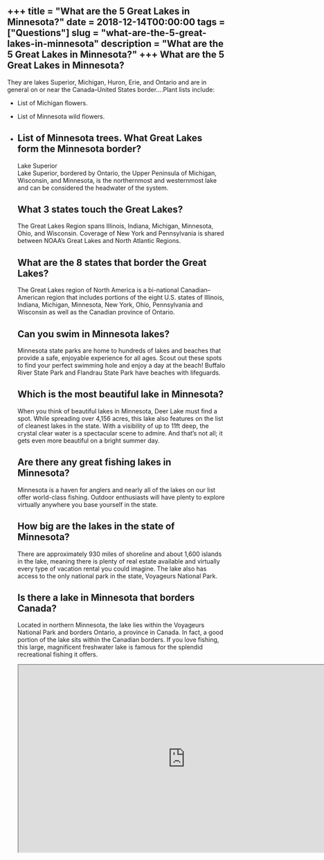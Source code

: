 +++
title = "What are the 5 Great Lakes in Minnesota?"
date = 2018-12-14T00:00:00
tags = ["Questions"]
slug = "what-are-the-5-great-lakes-in-minnesota"
description = "What are the 5 Great Lakes in Minnesota?"
+++
What are the 5 Great Lakes in Minnesota?
----------------------------------------

They are lakes Superior, Michigan, Huron, Erie, and Ontario and are in general on or near the Canada–United States border….Plant lists include:

- List of Michigan flowers.
- List of Minnesota wild flowers.
- List of Minnesota trees. What Great Lakes form the Minnesota border?
    -------------------------------------------
    
    Lake Superior  
    Lake Superior, bordered by Ontario, the Upper Peninsula of Michigan, Wisconsin, and Minnesota, is the northernmost and westernmost lake and can be considered the headwater of the system.
    
    What 3 states touch the Great Lakes?
    ------------------------------------
    
    The Great Lakes Region spans Illinois, Indiana, Michigan, Minnesota, Ohio, and Wisconsin. Coverage of New York and Pennsylvania is shared between NOAA’s Great Lakes and North Atlantic Regions.
    
    What are the 8 states that border the Great Lakes?
    --------------------------------------------------
    
    The Great Lakes region of North America is a bi-national Canadian–American region that includes portions of the eight U.S. states of Illinois, Indiana, Michigan, Minnesota, New York, Ohio, Pennsylvania and Wisconsin as well as the Canadian province of Ontario.
    
    Can you swim in Minnesota lakes?
    --------------------------------
    
    Minnesota state parks are home to hundreds of lakes and beaches that provide a safe, enjoyable experience for all ages. Scout out these spots to find your perfect swimming hole and enjoy a day at the beach! Buffalo River State Park and Flandrau State Park have beaches with lifeguards.
    
    Which is the most beautiful lake in Minnesota?
    ----------------------------------------------
    
    When you think of beautiful lakes in Minnesota, Deer Lake must find a spot. While spreading over 4,156 acres, this lake also features on the list of cleanest lakes in the state. With a visibility of up to 11ft deep, the crystal clear water is a spectacular scene to admire. And that’s not all; it gets even more beautiful on a bright summer day.
    
    Are there any great fishing lakes in Minnesota?
    -----------------------------------------------
    
    Minnesota is a haven for anglers and nearly all of the lakes on our list offer world-class fishing. Outdoor enthusiasts will have plenty to explore virtually anywhere you base yourself in the state.
    
    How big are the lakes in the state of Minnesota?
    ------------------------------------------------
    
    There are approximately 930 miles of shoreline and about 1,600 islands in the lake, meaning there is plenty of real estate available and virtually every type of vacation rental you could imagine. The lake also has access to the only national park in the state, Voyageurs National Park.
    
    Is there a lake in Minnesota that borders Canada?
    -------------------------------------------------
    
    Located in northern Minnesota, the lake lies within the Voyageurs National Park and borders Ontario, a province in Canada. In fact, a good portion of the lake sits within the Canadian borders. If you love fishing, this large, magnificent freshwater lake is famous for the splendid recreational fishing it offers.
    
    <iframe allow="accelerometer; autoplay; clipboard-write; encrypted-media; gyroscope; picture-in-picture" allowfullscreen="" class="__youtube_prefs__  epyt-is-override  no-lazyload" data-no-lazy="1" data-origheight="433" data-origwidth="770" data-skipgform_ajax_framebjll="" height="433" id="_ytid_79072" loading="lazy" src="https://www.youtube.com/embed/CnGCXk4qY68?enablejsapi=1&autoplay=0&cc_load_policy=0&cc_lang_pref=&iv_load_policy=1&loop=0&modestbranding=0&rel=1&fs=1&playsinline=0&autohide=2&theme=dark&color=red&controls=1&" title="YouTube player" width="770"></iframe>